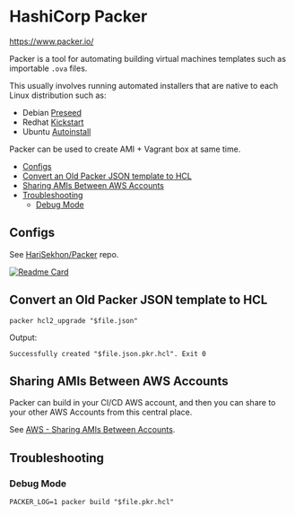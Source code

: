 # HashiCorp Packer

<https://www.packer.io/>

Packer is a tool for automating building virtual machines templates such as importable `.ova` files.

This usually involves running automated installers that are native to each Linux distribution such as:

- Debian [Preseed](debian.md#debian-preseeding---automated-installations)
- Redhat [Kickstart](redhat.md#kickstart---automated-installations)
- Ubuntu [Autoinstall](ubuntu.md#autoinstall---automated-installations)

Packer can be used to create AMI + Vagrant box at same time.

<!-- INDEX_START -->

- [Configs](#configs)
- [Convert an Old Packer JSON template to HCL](#convert-an-old-packer-json-template-to-hcl)
- [Sharing AMIs Between AWS Accounts](#sharing-amis-between-aws-accounts)
- [Troubleshooting](#troubleshooting)
  - [Debug Mode](#debug-mode)

<!-- INDEX_END -->

## Configs

See [HariSekhon/Packer](https://github.com/HariSekhon/Packer) repo.

[![Readme Card](https://github-readme-stats.vercel.app/api/pin/?username=HariSekhon&repo=Packer&theme=ambient_gradient&description_lines_count=3)](https://github.com/HariSekhon/Packer)

## Convert an Old Packer JSON template to HCL

```shell
packer hcl2_upgrade "$file.json"
```

Output:

```text
Successfully created "$file.json.pkr.hcl". Exit 0
```

## Sharing AMIs Between AWS Accounts

Packer can build in your CI/CD AWS account, and then you can share to your other AWS Accounts from this central place.

See [AWS - Sharing AMIs Between Accounts](aws.md#sharing-amis-between-aws-accounts).

## Troubleshooting

### Debug Mode

```shell
PACKER_LOG=1 packer build "$file.pkr.hcl"
```
